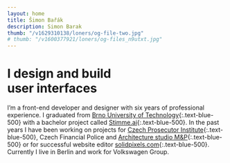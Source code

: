 ```yaml
---
layout: home
title: Šimon Bařák
description: Simon Barak
thumb: "/v1629310138/loners/og-file-two.jpg"
# thumb: "/v1600377921/loners/og-files_n9utxt.jpg"
---
```


<h1 class="mb-10 text-3xl md:text-6xl font-medium">
    I design and build <br/> user interfaces
</h1>

I’m a front-end developer and designer with six years of professional experience. I graduated from [Brno University of Technology](https://www.vut.cz/en){:.text-blue-500} with a bachelor project called [Stimme.ai](https://hlasem.com/){:.text-blue-500}. In the past years I have been working on projects for [Czech Prosecutor Institute](https://www.behance.net/gallery/96467527/Czech-Prosecutor-Institute/){:.text-blue-500}, Czech Financial Police and [Architecture studio M&P](https://mparch.cz/){:.text-blue-500} or for successful website editor [solidpixels.com](https://www.solidpixels.net){:.text-blue-500}. Currently I live in Berlin and work for Volkswagen Group.

<!-- Currently I'm developing [WavePage](https://wavepage.app/){:.text-blue-500} 👋🏼, editor for text-to-speech. Collaborating on visual comunication of the [Czech Prosecutor Intitute](https://www.behance.net/gallery/96467527/Czech-Prosecutor-Institute/){:.text-blue-400} 👨🏽‍💼 and I have one more year to finish studies of digital product at [Brno University of Technology](https://www.vutbr.cz/en/){:.text-blue-400} 📚 -->

